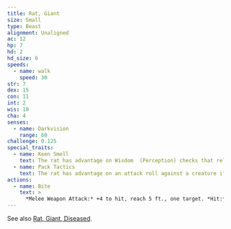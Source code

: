 ```yaml
---
title: Rat, Giant
size: Small
type: Beast
alignment: Unaligned
ac: 12
hp: 7
hd: 2
hd_size: 6
speeds:
  - name: walk
    speed: 30
str: 7
dex: 15
con: 11
int: 2
wis: 10
cha: 4
senses:
  - name: Darkvision
    range: 60
challenge: 0.125
special_traits:
  - name: Keen Smell
    text: The rat has advantage on Wisdom  (Perception) checks that rely on smell.
  - name: Pack Tactics
    text: The rat has advantage on an attack roll against a creature if at least one of the rat's allies is within 5 feet of the creature and the ally isn't incapacitated.
actions:
  - name: Bite
    text: >
      *Melee Weapon Attack:* +4 to hit, reach 5 ft., one target. *Hit:* 4 (1d4 + 2) piercing damage.
---
```


See also [Rat, Giant, Diseased](/monsters/rat-giant-diseased/).
